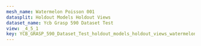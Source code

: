 ```yaml
---
mesh_name: Watermelon Poisson 001
datasplit: Holdout Models Holdout Views
dataset_name: Ycb Grasp 590 Dataset Test
view: _4_5_1
key: YCB_GRASP_590_Dataset_Test_holdout_models_holdout_views_watermelon_poisson_001__4_5_1
---
```

